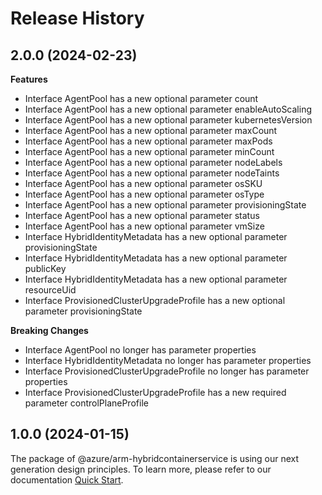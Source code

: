 # Release History
    
## 2.0.0 (2024-02-23)
    
**Features**

  - Interface AgentPool has a new optional parameter count
  - Interface AgentPool has a new optional parameter enableAutoScaling
  - Interface AgentPool has a new optional parameter kubernetesVersion
  - Interface AgentPool has a new optional parameter maxCount
  - Interface AgentPool has a new optional parameter maxPods
  - Interface AgentPool has a new optional parameter minCount
  - Interface AgentPool has a new optional parameter nodeLabels
  - Interface AgentPool has a new optional parameter nodeTaints
  - Interface AgentPool has a new optional parameter osSKU
  - Interface AgentPool has a new optional parameter osType
  - Interface AgentPool has a new optional parameter provisioningState
  - Interface AgentPool has a new optional parameter status
  - Interface AgentPool has a new optional parameter vmSize
  - Interface HybridIdentityMetadata has a new optional parameter provisioningState
  - Interface HybridIdentityMetadata has a new optional parameter publicKey
  - Interface HybridIdentityMetadata has a new optional parameter resourceUid
  - Interface ProvisionedClusterUpgradeProfile has a new optional parameter provisioningState

**Breaking Changes**

  - Interface AgentPool no longer has parameter properties
  - Interface HybridIdentityMetadata no longer has parameter properties
  - Interface ProvisionedClusterUpgradeProfile no longer has parameter properties
  - Interface ProvisionedClusterUpgradeProfile has a new required parameter controlPlaneProfile
    
    
## 1.0.0 (2024-01-15)

The package of @azure/arm-hybridcontainerservice is using our next generation design principles. To learn more, please refer to our documentation [Quick Start](https://aka.ms/azsdk/js/mgmt/quickstart ).
